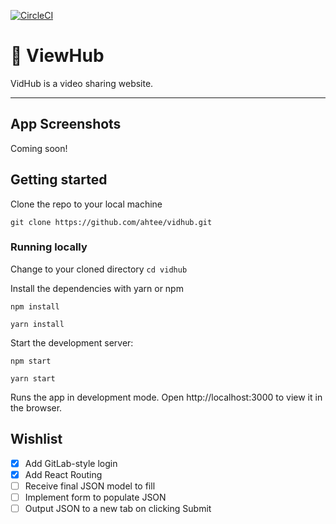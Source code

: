 [![CircleCI](https://circleci.com/gh/ahtee/viewhub/tree/master.svg?style=svg)](https://circleci.com/gh/ahtee/viewhub/tree/master)

# :rocket: ViewHub

VidHub is a video sharing website.

---
## App Screenshots

Coming soon!

## Getting started

Clone the repo to your local machine
```
git clone https://github.com/ahtee/vidhub.git
```

### Running locally

Change to your cloned directory `cd vidhub`

Install the dependencies with yarn or npm
```
npm install

yarn install
```

Start the development server:
```
npm start

yarn start
```

Runs the app in development mode.
Open http://localhost:3000 to view it in the browser.

## Wishlist

- [x] Add GitLab-style login
- [x] Add React Routing
- [ ] Receive final JSON model to fill
- [ ] Implement form to populate JSON
- [ ] Output JSON to a new tab on clicking Submit
